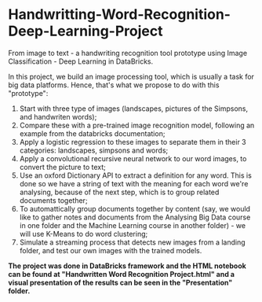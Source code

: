 # Handwritting-Word-Recognition-Deep-Learning-Project
 From image to text - a handwriting recognition tool prototype using Image Classification - Deep Learning in DataBricks.


In this project, we build an image processing tool, which is usually a task for big data platforms. Hence, that's what we propose to do with this "prototype":

1) Start with three type of images (landscapes, pictures of the Simpsons, and handwriten words);
2) Compare these with a pre-trained image recognition model, following an example from the databricks documentation;
3) Apply a logistic regression to these images to separate them in their 3 categories: landscapes, simpsons and words;
4) Apply a convolutional recursive neural network to our word images, to convert the picture to text;
5) Use an oxford Dictionary API to extract a definition for any word. This is done so we have a string of text with the meaning for each word we're analysing, because of the next step, which is to group related documents together;
6) To automattically group documents together by content (say, we would like to gather notes and documents from the Analysing Big Data course in one folder and the Machine Learning course in another folder) - we will use K-Means to do word clustering;
7) Simulate a streaming process that detects new images from a landing folder, and test our own images with the trained models.

**The project was done in DataBricks framework and the HTML notebook can be found at "Handwritten Word Recognition Project.html" and a visual presentation of the results can be seen in the "Presentation" folder.**
